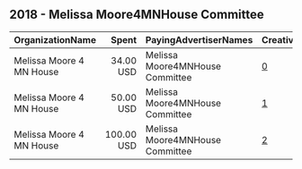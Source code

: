 ## 2018 - Melissa Moore4MNHouse Committee 
|OrganizationName|Spent|PayingAdvertiserNames|CreativeUrls|Impressions|Genders|AgeBrackets|CountryCodes|BillingAddresses|CandidateBallotInformation|
|:---|---:|:---|:---|---:|:---|:---|:---|:---|:---|
|Melissa Moore 4 MN House|34.00 USD|Melissa Moore4MNHouse Committee|[0](https://www.snap.com/political-ads/asset/dedd22c94d9f3e7f3f17f4ca687c6b98efb136ebc36e0760e42b4b37161c9bb9?mediaType=png)|12,455||18+|united states|US||
|Melissa Moore 4 MN House|50.00 USD|Melissa Moore4MNHouse Committee|[1](https://www.snap.com/political-ads/asset/c7d1cf059474c91f0c196927b8bbcb280c55d3ffbdd826b85b425d4d96057f79?mediaType=jpeg)|24,354||18+|united states|US||
|Melissa Moore 4 MN House|100.00 USD|Melissa Moore4MNHouse Committee|[2](https://www.snap.com/political-ads/asset/10b5bdd641f4895000379265f7a281ea6219436019eca1c830363a02f9d97b03?mediaType=png)|48,199||18+|united states|US||
